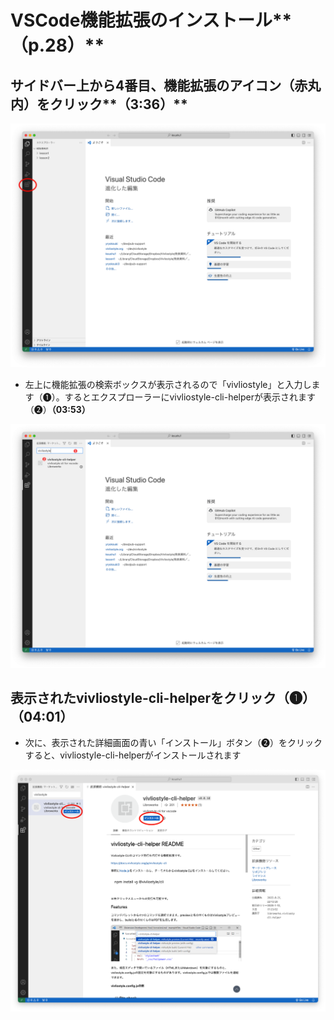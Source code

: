 # VSCode機能拡張のインストール**（p.28）**

## サイドバー上から4番目、機能拡張のアイコン（赤丸内）をクリック**（3:36）**

![](./images/2-introduction-to-vivliostyle/2-installing-extension/2-2-1.png)

- 左上に機能拡張の検索ボックスが表示されるので「vivliostyle」と入力します（❶）。するとエクスプローラーにvivliostyle-cli-helperが表示されます（❷）**（03:53）**

![](./images/2-introduction-to-vivliostyle/2-installing-extension/2-2-2.png)

## 表示されたvivliostyle-cli-helperをクリック（❶）**（04:01）**

- 次に、表示された詳細画面の青い「インストール」ボタン（❷）をクリックすると、vivliostyle-cli-helperがインストールされます

![](./images/2-introduction-to-vivliostyle/2-installing-extension/2-2-3.png)